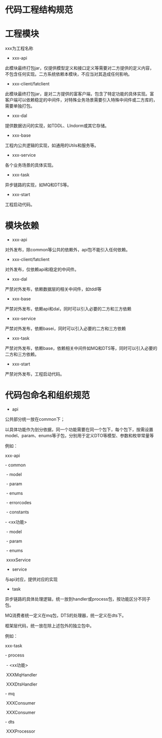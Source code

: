 # 代码工程结构规范

# 工程模块

xxx为工程名称

- xxx-api

此模块最终打包jar，仅提供模型定义和接口定义等需要对二方提供的定义内容，不包含任何实现。二方系统依赖本模块，不应当对其造成任何影响。

- xxx-client/fatclient

此模块最终打包jar，是对二方提供的富客户端，包含了特定功能的具体实现。富客户端可以依赖稳定的中间件，对特殊业务场景需要引入特殊中间件或二方库的，需要单独打包。

- xxx-dal

提供数据访问的实现，如TDDL、LIndorm或其它存储。

- xxx-base

工程内公共逻辑的实现，如通用的Utils和服务等。

- xxx-service

各个业务场景的具体实现。

- xxx-task

异步链路的实现，如MQ和DTS等。

- xxx-start

工程启动代码。

# 模块依赖

- xxx-api

对外发布，除common等公共的依赖外，api包不能引入任何依赖。

- xxx-client/fatclient

对外发布，仅依赖api和稳定的中间件。

- xxx-dal

严禁对外发布，依赖数据层的相关中间件，如tddl等

- xxx-base

严禁对外发布，依赖api和dal，同时可以引入必要的二方和三方依赖

- xxx-service

严禁对外发布，依赖basei，同时可以引入必要的二方和三方依赖

- xxx-task

严禁对外发布，依赖base，依赖相关中间件如MQ和DTS等，同时可以引入必要的二方和三方依赖。

- xxx-start

严禁对外发布，工程启动代码。



# 代码包命名和组织规范

- api

公共部分统一放在common下；

以具体功能作为划分依据，同一个功能需要在同一个包下，每个包下，按需设置model、param、enums等子包，分别用于定义DTO等模型、参数和枚举常量等

例如：

xxx-api

 \- common

​    \- model

​    \- param

​    \- enums

​    \- errorcodes

​    \- constants

 \- <xx功能>

​    \- model

​    \- param

​    \- enums

​    xxxxService

- service

与api对应，提供对应的实现

- task

异步链路的具体处理逻辑，统一放到handler或process包，按功能区分不同子包。

MQ消费者统一定义在mq包，DTS的处理器，统一定义在dts下。

框架层代码，统一放在除上述包外的独立包中。

例如：

xxx-task

 \- process

​    \- <xx功能>

​       XXXMqHandler

​       XXXDtsHandler

 \- mq

​    XXXConsumer

​    XXXConsumer

 \- dts

​    XXXProcessor